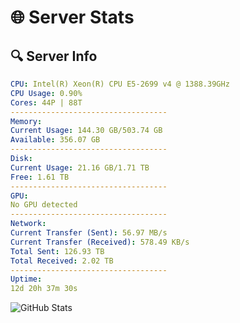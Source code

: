 # 🌐 Server Stats
## 🔍 Server Info
```yaml
CPU: Intel(R) Xeon(R) CPU E5-2699 v4 @ 1388.39GHz
CPU Usage: 0.90%
Cores: 44P | 88T
-----------------------------------
Memory:
Current Usage: 144.30 GB/503.74 GB
Available: 356.07 GB
-----------------------------------
Disk:
Current Usage: 21.16 GB/1.71 TB
Free: 1.61 TB
-----------------------------------
GPU:
No GPU detected
-----------------------------------
Network:
Current Transfer (Sent): 56.97 MB/s
Current Transfer (Received): 578.49 KB/s
Total Sent: 126.93 TB
Total Received: 2.02 TB
-----------------------------------
Uptime:
12d 20h 37m 30s
```
![GitHub Stats](https://img.shields.io/badge/Updated-2025-02-20_19:20:48-blue)